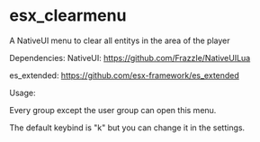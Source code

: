 # esx_clearmenu
A NativeUI menu to clear all entitys in the area of the player

Dependencies: 
NativeUI: https://github.com/FrazzIe/NativeUILua

es_extended: https://github.com/esx-framework/es_extended

Usage: 

Every group except the user group can open this menu.

The default keybind is "k" but you can change it in the settings.
